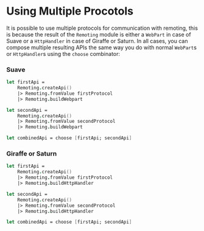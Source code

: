 # Using Multiple Procotols

It is possible to use multiple protocols for communication with remoting, this is because the result of the `Remoting` module is either a `WebPart` in case of Suave or a `HttpHandler` in case of Giraffe or Saturn. In all cases, you can compose multiple resulting APIs the same way you do with normal `WebPart`s or `HttpHandler`s using the `choose` combinator:

### Suave
```fs
let firstApi = 
    Remoting.createApi()
    |> Remoting.fromValue firstProtocol
    |> Remoting.buildWebpart 

let secondApi = 
    Remoting.createApi()
    |> Remoting.fromValue secondProtocol
    |> Remoting.buildWebpart 

let combinedApi = choose [firstApi; secondApi]
```
### Giraffe or Saturn 
```fs
let firstApi = 
    Remoting.createApi()
    |> Remoting.fromValue firstProtocol
    |> Remoting.buildHttpHandler 

let secondApi = 
    Remoting.createApi()
    |> Remoting.fromValue secondProtocol
    |> Remoting.buildHttpHandler 

let combinedApi = choose [firstApi; secondApi]
```